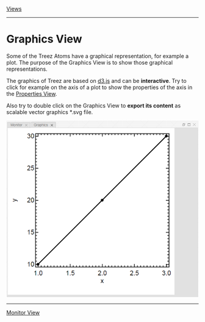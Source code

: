 [Views](./views.md)

----

#	Graphics View

Some of the Treez Atoms have a graphical representation, for example a plot. The purpose of the Graphics View is to show those graphical representations. 

The graphics of Treez are based on [d3.js](https://d3js.org/) and can be **interactive**. Try to click for example on the axis of a plot to show the properties of the axis in the [Properties View](./propertiesView.md). 

Also try to double click on the Graphics View to **export its content** as scalable vector graphics *.svg file. 

<img width="650" src="../images/graphics_view.png">

----
[Monitor View](./monitorView.md)
